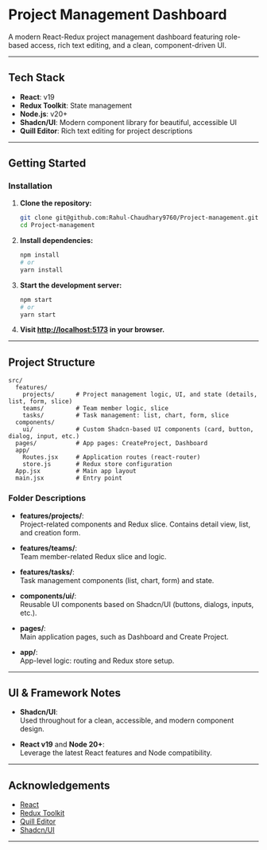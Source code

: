 
# Project Management Dashboard

A modern React-Redux project management dashboard featuring role-based access, rich text editing, and a clean, component-driven UI.

---

## Tech Stack

- **React**: v19
- **Redux Toolkit**: State management
- **Node.js**: v20+
- **Shadcn/UI**: Modern component library for beautiful, accessible UI
- **Quill Editor**: Rich text editing for project descriptions

---

## Getting Started

### Installation

1. **Clone the repository:**
   ```bash
   git clone git@github.com:Rahul-Chaudhary9760/Project-management.git
   cd Project-management
   ```

2. **Install dependencies:**
   ```bash
   npm install
   # or
   yarn install
   ```

3. **Start the development server:**
   ```bash
   npm start
   # or
   yarn start
   ```

4. **Visit [http://localhost:5173](http://localhost:5173) in your browser.**

---

## Project Structure

```
src/
  features/
    projects/      # Project management logic, UI, and state (details, list, form, slice)
    teams/         # Team member logic, slice
    tasks/         # Task management: list, chart, form, slice
  components/
    ui/            # Custom Shadcn-based UI components (card, button, dialog, input, etc.)
  pages/           # App pages: CreateProject, Dashboard
  app/
    Routes.jsx     # Application routes (react-router)
    store.js       # Redux store configuration
  App.jsx          # Main app layout
  main.jsx         # Entry point
```

### Folder Descriptions

- **features/projects/**:  
  Project-related components and Redux slice. Contains detail view, list, and creation form.

- **features/teams/**:  
  Team member-related Redux slice and logic.

- **features/tasks/**:  
  Task management components (list, chart, form) and state.

- **components/ui/**:  
  Reusable UI components based on Shadcn/UI (buttons, dialogs, inputs, etc.).

- **pages/**:  
  Main application pages, such as Dashboard and Create Project.

- **app/**:  
  App-level logic: routing and Redux store setup.

---

## UI & Framework Notes

- **Shadcn/UI**:  
  Used throughout for a clean, accessible, and modern component design.

- **React v19** and **Node 20+**:  
  Leverage the latest React features and Node compatibility.

---

## Acknowledgements

- [React](https://react.dev/)
- [Redux Toolkit](https://redux-toolkit.js.org/)
- [Quill Editor](https://quilljs.com/)
- [Shadcn/UI](https://ui.shadcn.com/)

---

